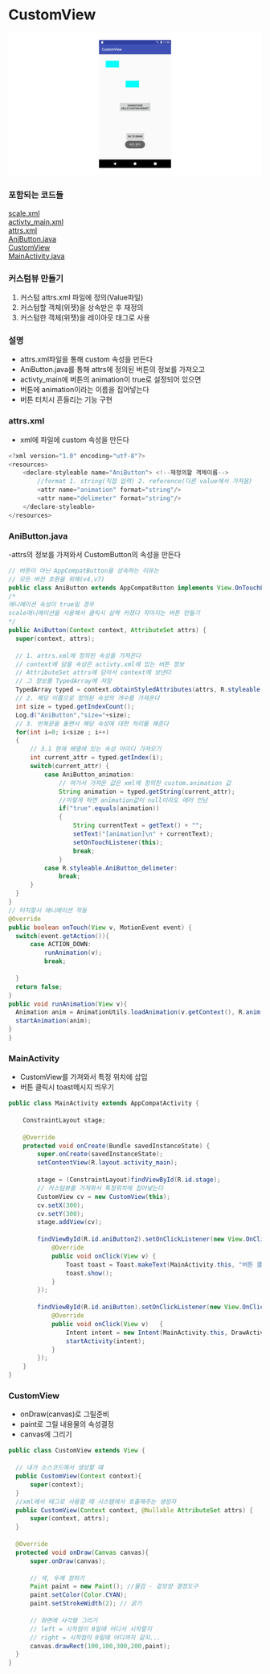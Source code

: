 # CustomView

![예시](https://github.com/kps990515/ProgrammingStudy/blob/master/Android/CustomView/anibutton.png)

### 포함되는 코드들
[scale.xml](https://github.com/kps990515/ProgrammingStudy/blob/master/Android/CustomView/app/src/main/res/anim/scale.xml)  
[activty_main.xml](https://github.com/kps990515/ProgrammingStudy/blob/master/Android/CustomView/app/src/main/res/layout/activity_main.xml)  
[attrs.xml](https://github.com/kps990515/ProgrammingStudy/blob/master/Android/CustomView/app/src/main/res/values/attrs.xml)  
 [AniButton.java](https://github.com/kps990515/ProgrammingStudy/blob/master/Android/CustomView/app/src/main/java/org/andriodtown/customview/AniButton.java)   
[CustomView](https://github.com/kps990515/ProgrammingStudy/blob/master/Android/CustomView/app/src/main/java/org/andriodtown/customview/CustomView.java)  
[MainActivity.java](https://github.com/kps990515/ProgrammingStudy/blob/master/Android/CustomView/app/src/main/java/org/andriodtown/customview/MainActivity.java)


### 커스텀뷰 만들기
 1. 커스텀 attrs.xml 파일에 정의(Value파일)
 2. 커스텀할 객체(위젯)을 상속받은 후 재정의
 3. 커스텀한 객체(위젯)을 레이아웃 태그로 사용

### 설명

- attrs.xml파일을 통해 custom 속성을 만든다
- AniButton.java를 통해 attrs에 정의된 버튼의 정보를 가져오고  
- activty_main에 버튼의 animation이 true로 설정되어 있으면
- 버튼에 animation이라는 이름을 집어넣는다
- 버튼 터치시 흔들리는 기능 구현  

### attrs.xml
- xml에 파일에 custom 속성을 만든다

```java
<?xml version="1.0" encoding="utf-8"?>
<resources>
    <declare-styleable name="AniButton"> <!--재정의할 객체이름-->
        //format 1. string(직접 입력) 2. reference(다른 value에서 가져옴)
        <attr name="animation" format="string"/>
        <attr name="delimeter" format="string"/>
    </declare-styleable>
</resources>
```

### AniButton.java
-attrs의 정보를 가져와서 CustomButton의 속성을 만든다

```java
// 버튼이 아닌 AppCompatButton을 상속하는 이유는
// 모든 버전 호환을 위해(v4,v7)
public class AniButton extends AppCompatButton implements View.OnTouchListener {
/*
에니메이션 속성이 true일 경우
scale애니메이션을 사용해서 클릭시 살짝 커졌다 작아지는 버튼 만들기
*/
public AniButton(Context context, AttributeSet attrs) {
  super(context, attrs);

  // 1. attrs.xml에 정의된 속성을 가져온다
  // context에 담을 속성은 activty.xml에 있는 버튼 정보
  // AttributeSet attrs에 담아서 context에 보낸다
  // 그 정보를 TypedArray에 저장
  TypedArray typed = context.obtainStyledAttributes(attrs, R.styleable.AniButton);
  // 2. 해당 이름으로 정의된 속성의 개수를 가져온다
  int size = typed.getIndexCount();
  Log.d("AniButton","size="+size);
  // 3. 반복문을 돌면서 해당 속성에 대한 처리를 해준다
  for(int i=0; i<size ; i++)
  {
      // 3.1 현재 배열에 있는 속성 아이디 가져오기
      int current_attr = typed.getIndex(i);
      switch(current_attr) {
          case AniButton_animation:
              // 여기서 가져온 값은 xml에 정의한 custom.animation 값
              String animation = typed.getString(current_attr);
              //이렇게 하면 animation값이 null이라도 에러 안남
              if("true".equals(animation))
              {
                  String currentText = getText() + "";
                  setText("[animation]\n" + currentText);
                  setOnTouchListener(this);
                  break;
              }
          case R.styleable.AniButton_delimeter:
              break;
      }
  }
}
// 터치할시 애니메이션 작동
@Override
public boolean onTouch(View v, MotionEvent event) {
  switch(event.getAction()){
      case ACTION_DOWN:
          runAnimation(v);
          break;

  }
  return false;
}
public void runAnimation(View v){
  Animation anim = AnimationUtils.loadAnimation(v.getContext(), R.anim.scale);
  startAnimation(anim);
}
}
```

### MainActivity
- CustomView를 가져와서 특정 위치에 삽입
- 버튼 클릭시 toast메시지 띄우기

```java
public class MainActivity extends AppCompatActivity {

    ConstraintLayout stage;

    @Override
    protected void onCreate(Bundle savedInstanceState) {
        super.onCreate(savedInstanceState);
        setContentView(R.layout.activity_main);

        stage = (ConstraintLayout)findViewById(R.id.stage);
        // 커스텀뷰를 가져와서 특정위치에 집어넣는다
        CustomView cv = new CustomView(this);
        cv.setX(300);
        cv.setY(300);
        stage.addView(cv);

        findViewById(R.id.aniButton2).setOnClickListener(new View.OnClickListener() {
            @Override
            public void onClick(View v) {
                Toast toast = Toast.makeText(MainActivity.this, "버튼 클릭", Toast.LENGTH_SHORT);
                toast.show();
            }
        });

        findViewById(R.id.aniButton).setOnClickListener(new View.OnClickListener(){
            @Override
            public void onClick(View v)   {
                Intent intent = new Intent(MainActivity.this, DrawActivity.class);
                startActivity(intent);
            }
        });
    }
}
```

### CustomView
- onDraw(canvas)로 그릴준비
- paint로 그릴 내용물의 속성결정
- canvas에 그리기

```java
public class CustomView extends View {

  // 내가 소스코드에서 생성할 떄
  public CustomView(Context context){
      super(context);
  }
  //xml에서 태그로 사용할 때 시스템에서 호출해주는 생성자
  public CustomView(Context context, @Nullable AttributeSet attrs) {
      super(context, attrs);
  }

  @Override
  protected void onDraw(Canvas canvas){
      super.onDraw(canvas);

      // 색, 두께 정하기
      Paint paint = new Paint(); //물감 - 겉모양 결정도구
      paint.setColor(Color.CYAN);
      paint.setStrokeWidth(2); // 굵기

      // 화면에 사각형 그리기
      // left = 시작점이 0일때 어디서 시작할지
      // right = 시작점이 0일때 어디까지 갈지...
      canvas.drawRect(100,100,300,200,paint);
  }
}
```
